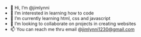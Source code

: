 - 👋 Hi, I’m @jimlynni
- 👀 I’m interested in learning how to code
- 🌱 I’m currently learning html, css and javascript
- 💞️ I’m looking to collaborate on projects in creating websites
- 📫 You can reach me thru email @jimlynni1230@gmail.com

<!---
jimlynni/jimlynni is a ✨ special ✨ repository because its `README.md` (this file) appears on your GitHub profile.
You can click the Preview link to take a look at your changes.
--->
